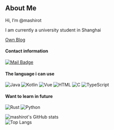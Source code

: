 ## About Me
Hi, I’m @mashirot

I am currently a university student in Shanghai

[Own Blog](https://blog.mashiro.ski)

#### Contact information
[![Mail Badge](https://img.shields.io/badge/shiina@sakurasou.io-c14438?style=flat&logo=Gmail&logoColor=white&link=mailto:shiina@sakurasou.io)](mailto:shiina@sakurasou.io)

#### The language i can use
![Java](https://img.shields.io/badge/Java-orange)
![Kotlin](https://img.shields.io/badge/Kotlin-Kotlin?logo=Kotlin&color=lightgray)
![Vue](https://img.shields.io/badge/Vue.js-Vue?logo=Vue.js&color=lightgray)
![HTML](https://img.shields.io/badge/HTML5-HTML?logo=HTML5&color=lightgray)
![C](https://img.shields.io/badge/C-C?logo=C&color=lightgray)
![TypeScript](https://img.shields.io/badge/TypeScript-TypeScript?logo=TypeScript&color=lightgray)

#### Want to learn in future
![Rust](https://img.shields.io/badge/Rust-Rust?logo=Rust&color=lightgray)
![Python](https://img.shields.io/badge/Python-Python?logo=Python&color=lightgray)

![mashirot's GitHub stats](https://github-readme-stats-git-masterrstaa-rickstaa.vercel.app/api?username=mashirot&count_private=true&show_icons=true&theme=radical)
</br>
![Top Langs](https://github-readme-stats-git-masterrstaa-rickstaa.vercel.app/api/top-langs/?username=mashirot&layout=compact&theme=radical)
